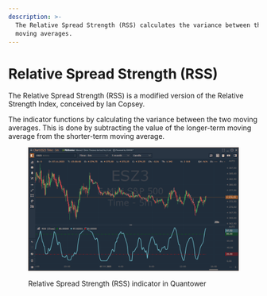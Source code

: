 ```yaml
---
description: >-
  The Relative Spread Strength (RSS) calculates the variance between the two
  moving averages.
---
```


# Relative Spread Strength (RSS)

The Relative Spread Strength (RSS) is a modified version of the Relative Strength Index, conceived by Ian Copsey.&#x20;

The indicator functions by calculating the variance between the two moving averages. This is done by subtracting the value of the longer-term moving average from the shorter-term moving average.

<figure><img src="../../../../.gitbook/assets/image (1) (1) (1) (1) (1) (1) (1) (1) (1).png" alt=""><figcaption><p>Relative Spread Strength (RSS) indicator in Quantower</p></figcaption></figure>



